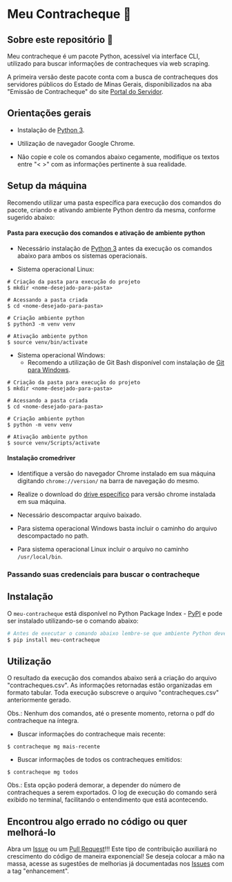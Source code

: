 Meu Contracheque :bookmark_tabs:
===

## Sobre este repositório :open_book:

Meu contracheque é um pacote Python, acessível via interface CLI, utilizado para buscar informações de contracheques via web scraping.

A primeira versão deste pacote conta com a busca de contracheques dos servidores públicos do Estado de Minas Gerais, disponibilizados na aba "Emissão de Contracheque" do site [Portal do Servidor](https://www.portaldoservidor.mg.gov.br/index.php/servicos/emissao-de-contracheque).


## Orientações gerais

- Instalação de [Python 3](https://www.python.org/downloads/).

- Utilização de navegador Google Chrome.

- Não copie e cole os comandos abaixo cegamente, modifique os textos entre "< >" com as informações pertinente à sua realidade.

## Setup da máquina

Recomendo utilizar uma pasta específica para execução dos comandos do pacote, criando e ativando ambiente Python dentro da mesma, conforme sugerido abaixo:

#### Pasta para execução dos comandos e ativação de ambiente python

- Necessário instalação de [Python 3](https://www.python.org/downloads/) antes da execução os comandos abaixo para ambos os sistemas operacionais.

- Sistema operacional Linux:

```Terminal
# Criação da pasta para execução do projeto
$ mkdir <nome-desejado-para-pasta>

# Acessando a pasta criada
$ cd <nome-desejado-para-pasta>

# Criação ambiente python
$ python3 -m venv venv

# Ativação ambiente python
$ source venv/bin/activate
```

- Sistema operacional Windows:
  - Recomendo a utilização de Git Bash disponível com instalação de [Git para Windows](https://gitforwindows.org/).

```Terminal
# Criação da pasta para execução do projeto
$ mkdir <nome-desejado-para-pasta>

# Acessando a pasta criada
$ cd <nome-desejado-para-pasta>

# Criação ambiente python
$ python -m venv venv

# Ativação ambiente python
$ source venv/Scripts/activate
```

#### Instalação cromedriver

- Identifique a versão do navegador Chrome instalado em sua máquina digitando `chrome://version/` na barra de navegação do mesmo.

- Realize o download do [drive específico](https://chromedriver.storage.googleapis.com/index.html) para versão chrome instalada em sua máquina.

- Necessário descompactar arquivo baixado.

- Para sistema operacional Windows basta incluir o caminho do arquivo descompactado no path.

- Para sistema operacional Linux incluir o arquivo no caminho `/usr/local/bin`.

### Passando suas credenciais para buscar o contracheque

## Instalação

O `meu-contracheque` está disponível no Python Package Index - [PyPI](https://pypi.org/project/meu-contracheque/) e pode ser instalado utilizando-se o comando abaixo:

```bash
# Antes de executar o comando abaixo lembre-se que ambiente Python deverá estar ativo
$ pip install meu-contracheque
```

## Utilização

O resultado da execução dos comandos abaixo será a criação do arquivo "contracheques.csv". As informações retornadas estão organizadas em formato tabular.
Toda execução subscreve o arquivo "contracheques.csv" anteriormente gerado.

Obs.: Nenhum dos comandos, até o presente momento, retorna o pdf do contracheque na íntegra.

- Buscar informações do contracheque mais recente:

```Terminal
$ contracheque mg mais-recente
```

- Buscar informações de todos os contracheques emitidos:

```Terminal
$ contracheque mg todos
```

Obs.: Esta opção poderá demorar, a depender do número de contracheques a serem exportados. O log de execução do comando será exibido no terminal, facilitando o entendimento que está acontecendo.


## Encontrou algo errado no código ou quer melhorá-lo

Abra um [Issue](https://github.com/gabrielbdornas/meu-contracheque/issues) ou um [Pull Request](https://github.com/gabrielbdornas/meu-contracheque/pulls)!!!
Este tipo de contribuição auxiliará no crescimento do código de maneira exponencial!
Se deseja colocar a mão na massa, acesse as sugestões de melhorias já documentadas nos [Issues](https://github.com/gabrielbdornas/meu-contracheque/labels/enhancement) com a tag "enhancement".
